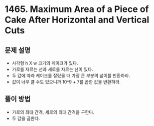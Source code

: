 # 1465. Maximum Area of a Piece of Cake After Horizontal and Vertical Cuts
## 문제 설명
- 사각형 h X w 크기의 케이크가 있다.
- 가로를 자르는 선과 세로를 자르는 선이 있다.
- 두 값에 따라 케이크를 잘랐을 때 가장 큰 부분의 넓이를 반환하라.
- 값이 너무 클 수도 있으니까 10^9 + 7를 곱한 값을 반환하라.
## 풀이 방법
- 가로의 최대 간격, 세로의 최대 간격을 구한다.
- 두 값을 곱한다.